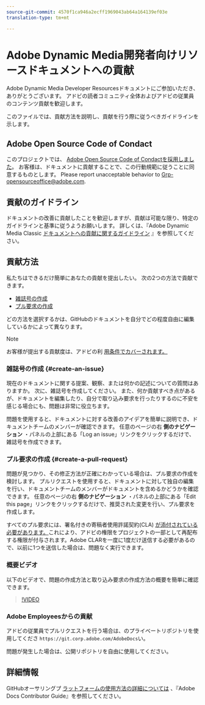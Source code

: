 ```yaml
---
source-git-commit: 4570f1ca946a2ecff1969043ab64a164139ef03e
translation-type: tm+mt

---
```

# Adobe Dynamic Media開発者向けリソースドキュメントへの貢献

Adobe Dynamic Media Developer Resourcesドキュメントにご参加いただき、ありがとうございます。 アドビの読者コミュニティ全体およびアドビの従業員のコンテンツ貢献を歓迎します。

このファイルでは、貢献方法を説明し、貢献を行う際に従うべきガイドラインを示します。

## Adobe Open Source Code of Condact

このプロジェクトでは、 [Adobe Open Source Code of Condactを採用しました](code-of-conduct.md)。 お客様は、ドキュメントに貢献することで、この行動規範に従うことに同意するものとします。 Please report unacceptable behavior to [Grp-opensourceoffice@adobe.com](mailto:Grp-opensourceoffice@adobe.com).

## 貢献のガイドライン

ドキュメントの改善に貢献したことを歓迎しますが、貢献は可能な限り、特定のガイドラインと基準に従うようお願いします。 詳しくは、『Adobe Dynamic Media Classic [ドキュメントへの貢献に関するガイドライン](guidelines.md) 』を参照してください。

## 貢献方法

私たちはできるだけ簡単にあなたの貢献を提出したい。 次の2つの方法で貢献できます。

* [雑誌号の作成](#create-an-issue)
* [プル要求の作成](#create-a-pull-request)

どの方法を選択するかは、GitHubのドキュメントを自分でどの程度自由に編集しているかによって異なります。

>[!NOTE]
>
>お客様が提出する貢献度は、アドビの利 [用条件でカバーされます。](https://www.adobe.com/legal/terms.html)

### 雑誌号の作成 {#create-an-issue}

現在のドキュメントに関する提案、観察、または何かの記述についての質問はありますか。 次に、雑誌号を作成してください。 また、何か貢献すべき点があるが、ドキュメントを編集したり、自分で取り込み要求を行ったりするのに不安を感じる場合にも、問題は非常に役立ちます。

問題を使用すると、ドキュメントに対する改善のアイデアを簡単に説明でき、ドキュメントチームのメンバーが確認できます。 任意のページの右 **側のナビゲーション** ・パネルの上部にある「Log an issue」リンクをクリックするだけで、雑誌号を作成できます。

### プル要求の作成 {#create-a-pull-request}

問題が見つかり、その修正方法が正確にわかっている場合は、プル要求の作成を検討します。 プルリクエストを使用すると、ドキュメントに対して独自の編集を行い、ドキュメントチームのメンバーがドキュメントを含めるかどうかを確認できます。 任意のページの右 **側のナビゲーション** ・パネルの上部にある「Edit this page」リンクをクリックするだけで、推奨された変更を行い、プル要求を作成します。

すべてのプル要求には、署名付きの寄稿者使用許諾契約(CLA) [が添付されている必要があります。](https://opensource.adobe.com/cla.html)これにより、アドビの権限をプロジェクトの一部として再配布する権限が付与されます。Adobe CLARを一度に1度だけ送信する必要があるので、以前に1つを送信した場合は、問題なく実行できます。

### 概要ビデオ

以下のビデオで、問題の作成方法と取り込み要求の作成方法の概要を簡単に確認できます。

>[!VIDEO](https://video.tv.adobe.com/v/27069)

### Adobe Employeesからの貢献

アドビの従業員でプルリクエストを行う場合は、のプライベートリポジトリを使用してくださ `https://git.corp.adobe.com/AdobeDocs`い。

問題が発生した場合は、公開リポジトリを自由に使用してください。

## 詳細情報

GitHubオーサリングプ [ラットフォームの使用方法の詳細については](https://docs.adobe.com/help/en/contributor/contributor-guide/introduction.html) 、『Adobe Docs Contributor Guide』を参照してください。